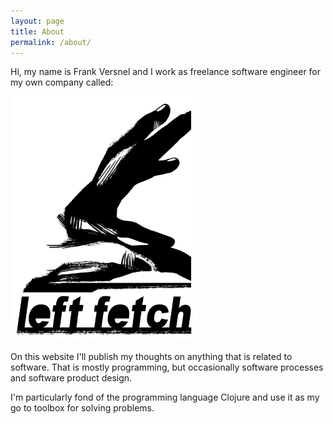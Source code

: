 ```yaml
---
layout: page
title: About
permalink: /about/
---
```


Hi, my name is Frank Versnel and I work as freelance software engineer for my own
company called:

<img style="" width="300" src="/assets/images/left-fetch-logo.png" />

On this website I'll publish my thoughts on anything that is related to software.
That is mostly programming, but occasionally software processes and software product design.

I'm particularly fond of the programming language Clojure and use it as my go to toolbox
for solving problems.